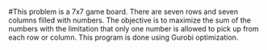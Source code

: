 #This problem is a 7x7 game board. There are seven rows and seven columns filled with numbers. The objective is to maximize the sum of the numbers with the limitation that only one number is allowed to pick up from each row or column. This program is done using Gurobi optimization. 
